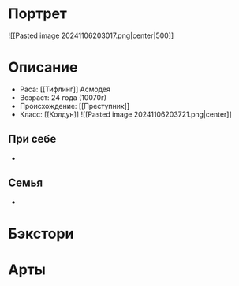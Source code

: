 # Портрет
![[Pasted image 20241106203017.png|center|500]]
# Описание
* Раса: [[Тифлинг]] Асмодея
* Возраст: 24 года (10070г)
* Происхождение: [[Преступник]]
* Класс: [[Колдун]]
![[Pasted image 20241106203721.png|center]]


## При себе
* 
## Семья
* 
# Бэкстори

# Арты
